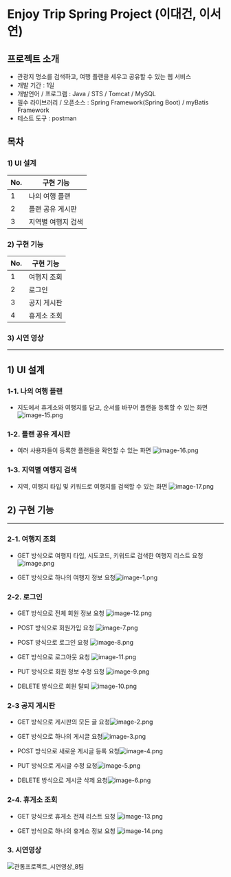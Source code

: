 # Enjoy Trip Spring Project (이대건, 이서연)

## 프로젝트 소개

- 관광지 명소를 검색하고, 여행 플랜을 세우고 공유할 수 있는 웹 서비스
- 개발 기간 : 1일
- 개발언어 / 프로그램 : Java / STS / Tomcat / MySQL
- 필수 라이브러리 / 오픈소스 : Spring Framework(Spring Boot) / myBatis Framework
- 테스트 도구 : postman

## 목차

### 1) UI 설계

| No. | 구현 기능          |
| --- | ------------------ |
| 1   | 나의 여행 플랜     |
| 2   | 플랜 공유 게시판   |
| 3   | 지역별 여행지 검색 |

### 2) 구현 기능

| No. | 구현 기능   |
| --- | ----------- |
| 1   | 여행지 조회 |
| 2   | 로그인      |
| 3   | 공지 게시판 |
| 4   | 휴게소 조회 |

### 3) 시연 영상

---

## 1) UI 설계

### 1-1. 나의 여행 플랜

- 지도에서 휴게소와 여행지를 담고, 순서를 바꾸어 플랜을 등록할 수 있는 화면
  ![image-15.png](./image-15.png)

### 1-2. 플랜 공유 게시판

- 여러 사용자들이 등록한 플랜들을 확인할 수 있는 화면
  ![image-16.png](./image-16.png)

### 1-3. 지역별 여행지 검색

- 지역, 여행지 타입 및 키워드로 여행지를 검색할 수 있는 화면
  ![image-17.png](./image-17.png)

## 2) 구현 기능

---

### 2-1. 여행지 조회

- GET 방식으로 여행지 타입, 시도코드, 키워드로 검색한 여행지 리스트 요청 ![image.png](./image.png)

- GET 방식으로 하나의 여행지 정보 요청![image-1.png](./image-1.png)

### 2-2. 로그인

- GET 방식으로 전체 회원 정보 요청 ![image-12.png](./image-12.png)

- POST 방식으로 회원가입 요청 ![image-7.png](./image-7.png)

- POST 방식으로 로그인 요청 ![image-8.png](./image-8.png)

- GET 방식으로 로그아웃 요청 ![image-11.png](./image-11.png)

- PUT 방식으로 회원 정보 수정 요청 ![image-9.png](./image-9.png)

- DELETE 방식으로 회원 탈퇴 ![image-10.png](./image-10.png)

### 2-3 공지 게시판

- GET 방식으로 게시판의 모든 글 요청![image-2.png](./image-2.png)

- GET 방식으로 하나의 게시글 요청![image-3.png](./image-3.png)

- POST 방식으로 새로운 게시글 등록 요청![image-4.png](./image-4.png)

- PUT 방식으로 게시글 수정 요청![image-5.png](./image-5.png)

- DELETE 방식으로 게시글 삭제 요청![image-6.png](./image-6.png)

### 2-4. 휴게소 조회

- GET 방식으로 휴게소 전체 리스트 요청 ![image-13.png](./image-13.png)

- GET 방식으로 하나의 휴게소 정보 요청 ![image-14.png](./image-14.png)

### 3. 시연영상

![관통프로젝트_시연영상_8팀](https://github.com/leedaegeon/tripSNS/assets/48538519/7ecc3ff5-a327-4667-8806-007259de1b48)
